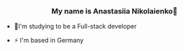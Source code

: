 ### <div align="center">My name is Anastasiia Nikolaienko🌝
</div>  
  

- 🌱I'm studying to be a Full-stack developer  
   
  

- ⚡ I'm based in Germany 

